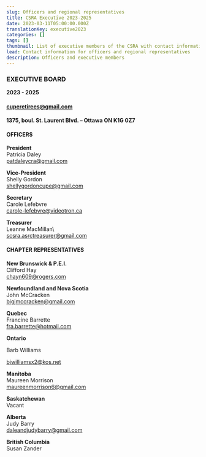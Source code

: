 ```yaml
---
slug: Officers and regional representatives
title: CSRA Executive 2023-2025
date: 2023-03-11T05:00:00.000Z
translationKey: executive2023
categories: []
tags: []
thumbnail: List of executive members of the CSRA with contact information.
lead: Contact information for officers and regional representatives
description: Officers and executive members
---
```

### **EXECUTIVE BOARD**

**2023 - 2025**

#### **cuperetirees@gmail.com**

#### **1375, boul. St. Laurent Blvd. – Ottawa ON K1G 0Z7**

#### **OFFICERS**

**President**\
Patricia Daley\
[patdaleycra@gmail.com](mailto:patdaleycra@gmail.com)

**Vice-President**\
Shelly Gordon\
[shellygordoncupe@gmail.com](mailto:shellygordoncupe@gmail.com)

**Secretary**\
Carole Lefebvre\
[carole-lefebvre@videotron.ca](mailto:carole-lefebvre@videotron.ca)

**Treasurer**\
Leanne MacMillan\  
[scsra.asrctreasurer@gmail.com](mailto:scsra.asrctreasurer@gmail.com)

#### **CHAPTER REPRESENTATIVES**

**New Brunswick & P.E.I.**\
Clifford Hay\
[chayn609@rogers.com](mailto:chayn609@rogers.com)

**Newfoundland and Nova Scotia**\
John McCracken\
[bigjmccracken@gmail.com](mailto:bigjmccracken@gmail.com)

**Quebec**\
Francine Barrette\
[fra.barrette@hotmail.com](mailto:fra.barrette@hotmail.com)

**Ontario**

Barb Williams

[bjwilliamsx2@kos.net](mailto:bjwilliamsx2@kos.net)

**Manitoba**\
Maureen Morrison\
[maureenmorrison6@gmail.com](mailto:maureenmorrison6@gmail.com)

**Saskatchewan**\
Vacant

**Alberta**\
Judy Barry\
[daleandjudybarry@gmail.com](mailto:daleandjudybarry@gmail.com)

**British Columbia**\
Susan Zander